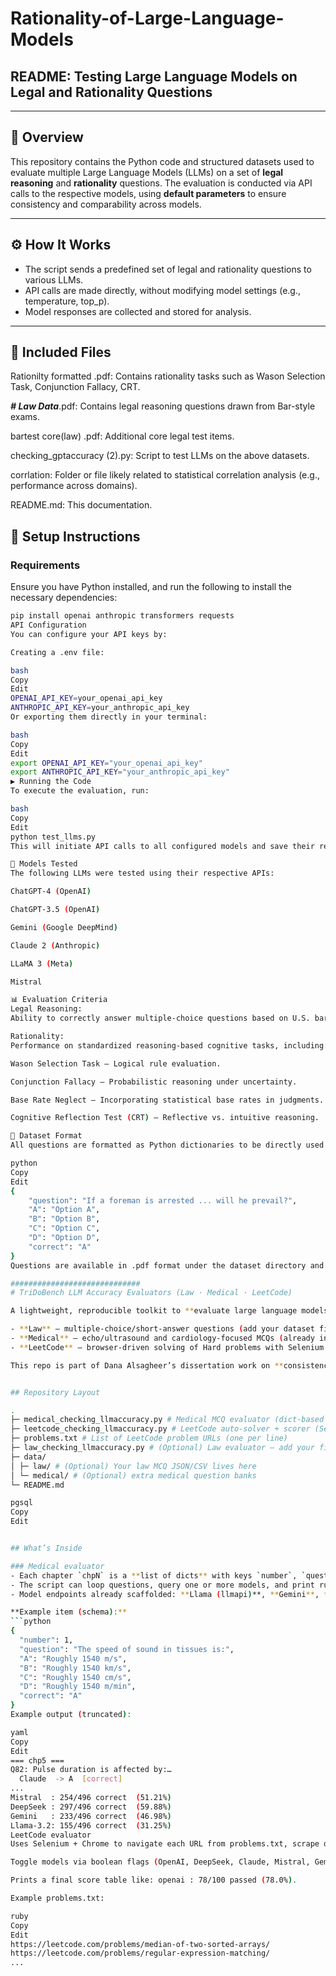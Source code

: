 # Rationality-of-Large-Language-Models

## README: Testing Large Language Models on Legal and Rationality Questions

---

## 🧠 Overview

This repository contains the Python code and structured datasets used to evaluate multiple Large Language Models (LLMs) on a set of **legal reasoning** and **rationality** questions. The evaluation is conducted via API calls to the respective models, using **default parameters** to ensure consistency and comparability across models.

---

## ⚙️ How It Works

- The script sends a predefined set of legal and rationality questions to various LLMs.
- API calls are made directly, without modifying model settings (e.g., temperature, top_p).
- Model responses are collected and stored for analysis.

---
## 📁 Included Files

Rationilty formatted .pdf: Contains rationality tasks such as Wason Selection Task, Conjunction Fallacy, CRT.

___# Law Data___.pdf: Contains legal reasoning questions drawn from Bar-style exams.

bartest core(law) .pdf: Additional core legal test items.

checking_gptaccuracy (2).py: Script to test LLMs on the above datasets.


corrlation: Folder or file likely related to statistical correlation analysis (e.g., performance across domains).

README.md: This documentation.

## 🔧 Setup Instructions

### Requirements

Ensure you have Python installed, and run the following to install the necessary dependencies:

```bash
pip install openai anthropic transformers requests
API Configuration
You can configure your API keys by:

Creating a .env file:

bash
Copy
Edit
OPENAI_API_KEY=your_openai_api_key
ANTHROPIC_API_KEY=your_anthropic_api_key
Or exporting them directly in your terminal:

bash
Copy
Edit
export OPENAI_API_KEY="your_openai_api_key"
export ANTHROPIC_API_KEY="your_anthropic_api_key"
▶️ Running the Code
To execute the evaluation, run:

bash
Copy
Edit
python test_llms.py
This will initiate API calls to all configured models and save their responses to local files for further evaluation.

🤖 Models Tested
The following LLMs were tested using their respective APIs:

ChatGPT-4 (OpenAI)

ChatGPT-3.5 (OpenAI)

Gemini (Google DeepMind)

Claude 2 (Anthropic)

LLaMA 3 (Meta)

Mistral

📊 Evaluation Criteria
Legal Reasoning:
Ability to correctly answer multiple-choice questions based on U.S. bar exam formats.

Rationality:
Performance on standardized reasoning-based cognitive tasks, including:

Wason Selection Task – Logical rule evaluation.

Conjunction Fallacy – Probabilistic reasoning under uncertainty.

Base Rate Neglect – Incorporating statistical base rates in judgments.

Cognitive Reflection Test (CRT) – Reflective vs. intuitive reasoning.

📁 Dataset Format
All questions are formatted as Python dictionaries to be directly used in API calls. Example format:

python
Copy
Edit
{
    "question": "If a foreman is arrested ... will he prevail?",
    "A": "Option A",
    "B": "Option B",
    "C": "Option C",
    "D": "Option D",
    "correct": "A"
}
Questions are available in .pdf format under the dataset directory and are designed for compatibility with any LLM testing pipeline.

#############################
# TriDoBench LLM Accuracy Evaluators (Law · Medical · LeetCode)

A lightweight, reproducible toolkit to **evaluate large language models (LLMs)** on three tracks:

- **Law** — multiple-choice/short-answer questions (add your dataset file; same schema as Medical).
- **Medical** — echo/ultrasound and cardiology-focused MCQs (already included).
- **LeetCode** — browser-driven solving of Hard problems with Selenium and pass/fail scoring.

This repo is part of Dana Alsagheer’s dissertation work on **consistency, reliability, and cross-domain generalization** of LLMs (TriDoBench). It provides clean scripts and data structures you can run locally or on Colab to get **per-model accuracy** and raw run logs.


## Repository Layout

.
├─ medical_checking_llmaccuracy.py # Medical MCQ evaluator (dict-based questions)
├─ leetcode_checking_llmaccuracy.py # LeetCode auto-solver + scorer (Selenium)
├─ problems.txt # List of LeetCode problem URLs (one per line)
├─ law_checking_llmaccuracy.py # (Optional) Law evaluator – add your file here
├─ data/
│ ├─ law/ # (Optional) Your law MCQ JSON/CSV lives here
│ └─ medical/ # (Optional) extra medical question banks
└─ README.md

pgsql
Copy
Edit


## What’s Inside

### Medical evaluator
- Each chapter `chpN` is a **list of dicts** with keys `number`, `question`, options (`A`–`D`), and `correct` (gold label).
- The script can loop questions, query one or more models, and print run-by-run correctness + summary accuracy.
- Model endpoints already scaffolded: **Llama (llmapi)**, **Gemini**, **Mistral**, **Claude**, **OpenAI**.

**Example item (schema):**
```python
{
  "number": 1,
  "question": "The speed of sound in tissues is:",
  "A": "Roughly 1540 m/s",
  "B": "Roughly 1540 km/s",
  "C": "Roughly 1540 cm/s",
  "D": "Roughly 1540 m/min",
  "correct": "A"
}
Example output (truncated):

yaml
Copy
Edit
=== chp5 ===
Q82: Pulse duration is affected by:…
  Claude  -> A  [correct]
...
Mistral  : 254/496 correct  (51.21%)
DeepSeek : 297/496 correct  (59.88%)
Gemini   : 233/496 correct  (46.98%)
Llama-3.2: 155/496 correct  (31.25%)
LeetCode evaluator
Uses Selenium + Chrome to navigate each URL from problems.txt, scrape description + starter code, call a selected model adapter, paste the answer into the editor, run tests, and record Accepted vs Wrong Answer.

Toggle models via boolean flags (OpenAI, DeepSeek, Claude, Mistral, Gemini, Llama) and pass your API keys through environment variables.

Prints a final score table like: openai : 78/100 passed (78.0%).

Example problems.txt:

ruby
Copy
Edit
https://leetcode.com/problems/median-of-two-sorted-arrays/
https://leetcode.com/problems/regular-expression-matching/
...

